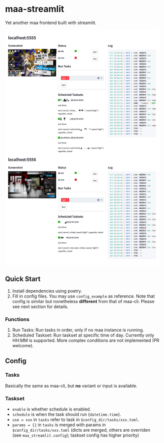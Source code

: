 # maa-streamlit

Yet another maa frontend built with streamlit.

![Device Panel](screenshots/dashboard.png)

## Quick Start

1. Install dependencies using poetry.
2. Fill in config files. You may use `config_example` as reference.
   Note that config is similar but nonetheless **different** from that of maa-cli. Please see next section for details.

### Functions

1. Run Tasks: Run tasks in order, only if no maa instance is running.
2. Scheduled Taskset: Run taskset at specific time of day. Currently only HH:MM is supported. More complex conditions are not implemented (PR welcome).

## Config

### Tasks

Basically the same as maa-cli, but **no** variant or input is available.

### Taskset

- `enable` is whether schedule is enabled.
- `schedule` is when the task should run (`datetime.time`).
- `use = xxx` in `tasks` refer to task in `$config_dir/tasks/xxx.toml`.
- `params = {}` in `tasks` is merged with params in `$config_dir/tasks/xxx.toml` (dicts are merged, others are overriden (see `maa_streamlit.config`); taskset config has higher priority)
